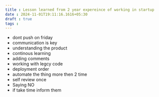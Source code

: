 ```yaml
---
title : Lesson learned from 2 year expereince of working in startup
date : 2024-11-01T19:11:16.1616+05:30
draft : true
tags : 
---
```


- dont push on friday
- communication is key
- understanding the product
- continous learning
- adding comments
- working with legcy code
- deployment order
- automate the thing more then 2 time
- self review once
- Saying NO 
- if take time inform them